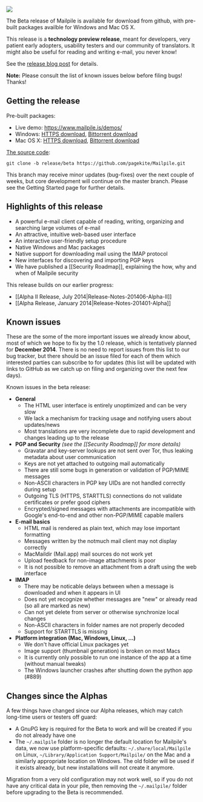 ![](https://www.mailpile.is/img/logo-275x200.png)

The Beta release of Mailpile is available for download from github, with pre-built packages availble for Windows and Mac OS X.

This release is a **technology preview release**, meant for developers, very patient early adopters, usability testers and our community of translators. It might also be useful for reading and writing e-mail, you never know!

See the [release blog post](https://mailpile.is/blog/2014-09-13_Mailpile_Beta.html) for details.

**Note:** Please consult the list of known issues below before filing bugs! Thanks!

## Getting the release

Pre-built packages:

* Live demo: <https://www.mailpile.is/demos/>
* Windows: [HTTPS download](https://www.mailpile.is/files/releases/Mailpile-Installer-Beta.exe), [Bittorrent download](https://www.mailpile.is/files/releases/Mailpile-Installer-Beta.exe.torrent)
* Mac OS X: [HTTPS download](https://www.mailpile.is/files/releases/Mailpile-Installer-Beta.dmg), [Bittorrent download](https://www.mailpile.is/files/releases/Mailpile-Installer-Beta.dmg.torrent)

[The source code](https://github.com/pagekite/Mailpile):

    git clone -b release/beta https://github.com/pagekite/Mailpile.git

This branch may receive minor updates (bug-fixes) over the next couple of weeks, but core development will continue on the master branch. Please see the Getting Started page for further details.

## Highlights of this release

* A powerful e-mail client capable of reading, writing, organizing and searching large volumes of e-mail
* An attractive, intuitive web-based user interface
* An interactive user-friendly setup procedure
* Native Windows and Mac packages
* Native support for downloading mail using the IMAP protocol
* New interfaces for discovering and importing PGP keys
* We have published a [[Security Roadmap]], explaining the how, why and when of Mailpile security

This release builds on our earlier progress:

* [[Alpha II Release, July 2014|Release-Notes-201406-Alpha-II]]
* [[Alpha Release, January 2014|Release-Notes-201401-Alpha]]

## Known issues

These are the some of the more important issues we already know about, most of which we hope to fix by the 1.0 release, which is tentatively planned for **December 2014**. There is no need to report issues from this list to our bug tracker, but there should be an issue filed for each of them which interested parties can subscribe to for updates (this list will be updated with links to GitHub as we catch up on filing and organizing over the next few days).

Known issues in the beta release:

* **General**
   * The HTML user interface is entirely unoptimized and can be very slow
   * We lack a mechanism for tracking usage and notifying users about updates/news
   * Most translations are very incomplete due to rapid development and changes leading up to the release
* **PGP and Security**   *(see the [[Security Roadmap]] for more details)*
   * Gravatar and key-server lookups are not sent over Tor, thus leaking metadata about user communication
   * Keys are not yet attached to outgoing mail automatically
   * There are still some bugs in generation or validation of PGP/MIME messages
   * Non-ASCII characters in PGP key UIDs are not handled correctly during setup
   * Outgoing TLS (HTTPS, STARTTLS) connections do not validate certificates or prefer good ciphers
   * Encrypted/signed messages with attachments are incompatible with Google's end-to-end and other non-PGP/MIME capable mailers
* **E-mail basics**
   * HTML mail is rendered as plain text, which may lose important formatting
   * Messages written by the notmuch mail client may not display correctly
   * MacMaildir (Mail.app) mail sources do not work yet
   * Upload feedback for non-image attachments is poor
   * It is not possible to remove an attachment from a draft using the web interface
* **IMAP**
   * There may be noticable delays between when a message is downloaded and when it appears in UI
   * Does not yet recognize whether messages are "new" or already read (so all are marked as new)
   * Can not yet delete from server or otherwise synchronize local changes
   * Non-ASCII characters in folder names are not properly decoded
   * Support for STARTTLS is missing
* **Platform integration (Mac, Windows, Linux, ...)**
   * We don't have official Linux packages yet
   * Image support (thumbnail generation) is broken on most Macs
   * It is currently only possible to run one instance of the app at a time (without manual tweaks)
   * The Windows launcher crashes after shutting down the python app (#889)

## Changes since the Alphas

A few things have changed since our Alpha releases, which may catch long-time users or testers off guard:

* A GnuPG key is required for the Beta to work and will be created if you do not already have one
* The `~/.mailpile` folder is no longer the default location for Mailpile's data, we now use platform-specific defaults: `~/.share/local/Mailpile` on Linux, `~/Library/Application Support/Mailpile/` on the Mac and a similarly appropriate location on Windows. The old folder will be used if it exists already, but new installations will not create it anymore.

Migration from a very old configuration may not work well, so if you do not have any critical data in your pile, then removing the `~/.mailpile/` folder before upgrading to the Beta is recommended.